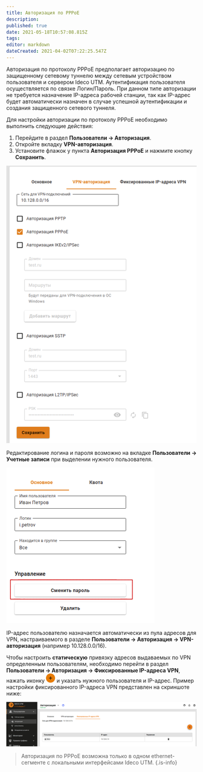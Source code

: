```yaml
---
title: Авторизация по PPPoE
description: 
published: true
date: 2021-05-18T10:57:08.815Z
tags: 
editor: markdown
dateCreated: 2021-04-02T07:22:25.547Z
---
```


Авторизация по протоколу PPPoE предполагает авторизацию по защищенному сетевому туннелю между сетевым устройством пользователя и сервером Ideco UTM. Аутентификация пользователя осуществляется по связке Логин/Пароль. При данном типе авторизации не требуется назначение IP-адреса рабочей станции, так как IP-адрес будет автоматически назначен в случае успешной аутентификации и создания защищенного сетевого туннеля.

Для настройки авторизации по протоколу PPPoE необходимо выполнить следующие действия:
1. Перейдите в раздел **Пользователи -> Авторизация**.
2. Откройте вкладку **VPN-авторизация**.
3. Установите флажок у пункта **Авторизация PPPoE** и нажмите кнопку **Сохранить**.

![pppoe.png](/pppoe.png)

Редактирование логина и пароля возможно на вкладке **Пользователи -> Учетные записи**  при выделении нужного пользователя.

![change_pass.png](/change_pass.png)

IP-адрес пользователю назначается автоматически из пула адресов для VPN, настраиваемого в разделе **Пользователи -> Авторизация -> VPN-авторизация** (например 10.128.0.0/16). 

Чтобы настроить **статическую** привязку адресов выдаваемых по VPN определенным пользователям, необходимо перейти в раздел **Пользователи -> Авторизация -> Фиксированные IP-адреса VPN**, нажать иконку ![ok_with_icon.png](/ok_with_icon.png) и указать нужного пользователя и IP-адрес. Пример настройки фиксированного IP-адреса VPN представлен на скриншоте ниже:

![fixip.png](/fixip.png)

> Авторизация по PPPoE возможна только в одном ethernet-сегменте с локальными интерфейсами Ideco UTM.
{.is-info}

